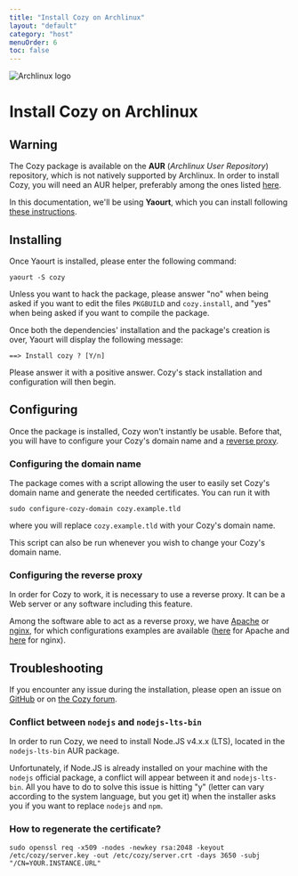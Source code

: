 ```yaml
---
title: "Install Cozy on Archlinux"
layout: "default"
category: "host"
menuOrder: 6
toc: false
---
```



<div class="install-inner-logo"> 
<img alt="Archlinux logo" src="/assets/images/archlinux-logo.png">
</div>

# Install Cozy on Archlinux

## Warning

The Cozy package is available on the **AUR** (*Archlinux User Repository*) repository, which is not natively supported by Archlinux. In order to install Cozy, you will need an AUR helper, preferably among the ones listed [here](https://wiki.archlinux.org/index.php/AUR_helpers).

In this documentation, we'll be using **Yaourt**, which you can install following [these instructions](https://archlinux.fr/yaourt-en).

## Installing

Once Yaourt is installed, please enter the following command:

```
yaourt -S cozy
```

Unless you want to hack the package, please answer "no" when being asked if you want to edit the files `PKGBUILD` and `cozy.install`, and "yes" when being asked if you want to compile the package.

Once both the dependencies' installation and the package's creation is over, Yaourt will display the following message:

```
==> Install cozy ? [Y/n]
```

Please answer it with a positive answer. Cozy's stack installation and configuration will then begin.

## Configuring

Once the package is installed, Cozy won't instantly be usable. Before that, you will have to configure your Cozy's domain name and a [reverse proxy](https://en.wikipedia.org/wiki/Reverse_proxy).

### Configuring the domain name

The package comes with a script allowing the user to easily set Cozy's domain name and generate the needed certificates. You can run it with

```
sudo configure-cozy-domain cozy.example.tld
```

where you will replace `cozy.example.tld` with your Cozy's domain name.

This script can also be run whenever you wish to change your Cozy's domain name.

### Configuring the reverse proxy

In order for Cozy to work, it is necessary to use a reverse proxy. It can be a Web server or any software including this feature.

Among the software able to act as a reverse proxy, we have [Apache](https://wiki.archlinux.org/index.php/Apache_HTTP_Server) or [nginx](https://wiki.archlinux.org/index.php/Nginx), for which configurations examples are available ([here](https://github.com/cozy/cozy-debian/blob/master/apache-config) for Apache and [here](https://github.com/cozy/cozy-debian/blob/master/nginx-config) for nginx).

## Troubleshooting

If you encounter any issue during the installation, please open an issue on [GitHub](https://github.com/babolivier/cozy-archlinux) or on [the Cozy forum](https://forum.cozy.io/t/cozy-on-archlinux/1342).

### Conflict between `nodejs` and `nodejs-lts-bin`

In order to run Cozy, we need to install Node.JS v4.x.x (LTS), located in the `nodejs-lts-bin` AUR package.

Unfortunately, if Node.JS is already installed on your machine with the `nodejs` official package, a conflict will appear between it and `nodejs-lts-bin`. All you have to do to solve this issue is hitting "y" (letter can vary according to the system language, but you get it) when the installer asks you if you want to replace `nodejs` and `npm`.

### How to regenerate the certificate?

    sudo openssl req -x509 -nodes -newkey rsa:2048 -keyout /etc/cozy/server.key -out /etc/cozy/server.crt -days 3650 -subj "/CN=YOUR.INSTANCE.URL"
